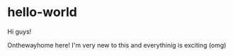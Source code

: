 # hello-world
Hi guys! 

Onthewayhome here! I'm very new to this and everythinig is exciting (omg) 
